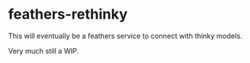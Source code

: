 # feathers-rethinky

This will eventually be a feathers service to connect with thinky models.

Very much still a WIP.